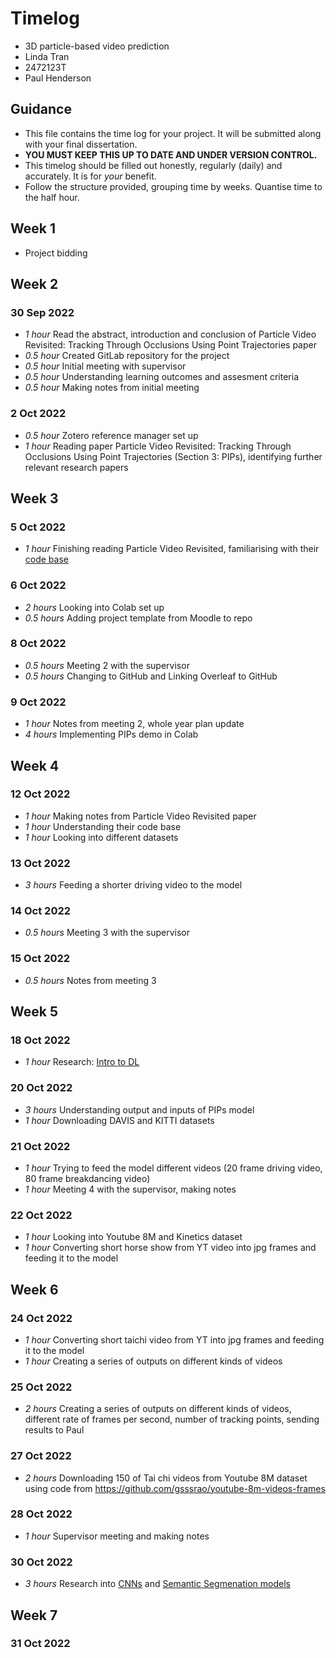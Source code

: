 # Timelog

* 3D particle-based video prediction
* Linda Tran
* 2472123T
* Paul Henderson

## Guidance

* This file contains the time log for your project. It will be submitted along with your final dissertation.
* **YOU MUST KEEP THIS UP TO DATE AND UNDER VERSION CONTROL.**
* This timelog should be filled out honestly, regularly (daily) and accurately. It is for *your* benefit.
* Follow the structure provided, grouping time by weeks.  Quantise time to the half hour.

## Week 1
* Project bidding 

## Week 2
### 30 Sep 2022

* *1 hour* Read the abstract, introduction and conclusion of Particle Video Revisited: Tracking Through Occlusions Using Point Trajectories paper
* *0.5 hour* Created GitLab repository for the project
* *0.5 hour* Initial meeting with supervisor
* *0.5 hour* Understanding learning outcomes and assesment criteria
* *0.5 hour* Making notes from initial meeting

### 2 Oct 2022
* *0.5 hour* Zotero reference manager set up
* *1 hour* Reading paper Particle Video Revisited: Tracking Through Occlusions Using Point Trajectories (Section 3: PIPs), identifying further relevant research papers

## Week 3
### 5 Oct 2022
* *1 hour* Finishing reading Particle Video Revisited, familiarising with their [code base](https://github.com/aharley/pips)

### 6 Oct 2022
* *2 hours* Looking into Colab set up
* *0.5 hours* Adding project template from Moodle to repo

### 8 Oct 2022
* *0.5 hours* Meeting 2 with the supervisor
* *0.5 hours* Changing to GitHub and Linking Overleaf to GitHub

### 9 Oct 2022
* *1 hour* Notes from meeting 2, whole year plan update
* *4 hours* Implementing PIPs demo in Colab

## Week 4
### 12 Oct 2022
* *1 hour* Making notes from Particle Video Revisited paper
* *1 hour* Understanding their code base
* *1 hour* Looking into different datasets

### 13 Oct 2022
* *3 hours* Feeding a shorter driving video to the model

### 14 Oct 2022
* *0.5 hours* Meeting 3 with the supervisor

### 15 Oct 2022
* *0.5 hours* Notes from meeting 3

## Week 5
### 18 Oct 2022
* *1 hour* Research: [Intro to DL](https://www.youtube.com/watch?v=7sB052Pz0sQ&list=PLtBw6njQRU-rwp5__7C0oIVt26ZgjG9NI)

### 20 Oct 2022
* *3 hours* Understanding output and inputs of PIPs model
* *1 hour* Downloading DAVIS and KITTI datasets

### 21 Oct 2022
* *1 hour* Trying to feed the model different videos (20 frame driving video, 80 frame breakdancing video)
* *1 hour* Meeting 4 with the supervisor, making notes

### 22 Oct 2022
* *1 hour* Looking into Youtube 8M and Kinetics dataset
* *1 hour* Converting short horse show from YT video into jpg frames and feeding it to the model

## Week 6
### 24 Oct 2022
* *1 hour* Converting short taichi video from YT into jpg frames and feeding it to the model
* *1 hour* Creating a series of outputs on different kinds of videos

### 25 Oct 2022
* *2 hours* Creating a series of outputs on different kinds of videos, different rate of frames per second, number of tracking points, sending results to Paul

### 27 Oct 2022
* *2 hours* Downloading 150 of Tai chi videos from Youtube 8M dataset using code from https://github.com/gsssrao/youtube-8m-videos-frames

### 28 Oct 2022
* *1 hour* Supervisor meeting and making notes

### 30 Oct 2022
* *3 hours* Research into [CNNs](https://www.youtube.com/watch?v=uapdILWYTzE&list=PLtBw6njQRU-rwp5__7C0oIVt26ZgjG9NI&index=3) and [Semantic Segmenation models](https://www.jeremyjordan.me/semantic-segmentation/)

## Week 7
### 31 Oct 2022

